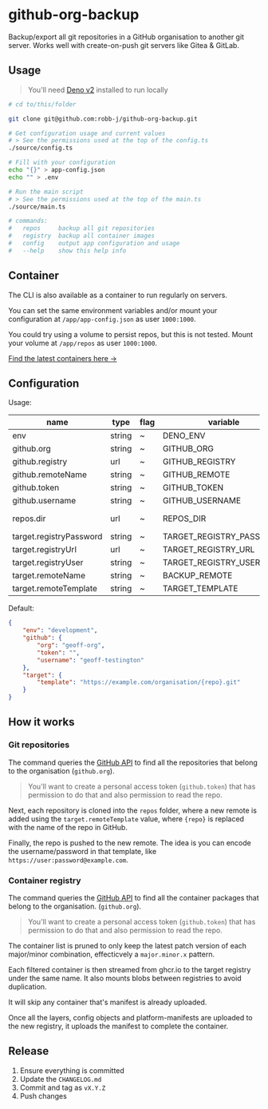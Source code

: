 # github-org-backup

Backup/export all git repositories in a GitHub organisation to another git
server. Works well with create-on-push git servers like Gitea & GitLab.

## Usage

> You'll need [Deno v2](https://docs.deno.com/runtime/) installed to run locally

```bash
# cd to/this/folder

git clone git@github.com:robb-j/github-org-backup.git

# Get configuration usage and current values
# > See the permissions used at the top of the config.ts
./source/config.ts

# Fill with your configuration
echo "{}" > app-config.json
echo "" > .env

# Run the main script
# > See the permissions used at the top of the main.ts
./source/main.ts

# commands:
#   repos     backup all git repositories
#   registry  backup all container images
#   config    output app configuration and usage
#   --help    show this help info
```

## Container

The CLI is also available as a container to run regularly on servers.

You can set the same environment variables and/or mount your configuration at
`/app/app-config.json` as user `1000:1000`.

You could try using a volume to persist repos, but this is not tested. Mount
your volume at `/app/repos` as user `1000:1000`.

[Find the latest containers here →](https://github.com/robb-j/github-org-backup/pkgs/container/github-org-backup)

## Configuration

Usage:

| name                    | type   | flag | variable                 | fallback                                                |
| ----------------------- | ------ | ---- | ------------------------ | ------------------------------------------------------- |
| env                     | string | ~    | DENO_ENV                 | development                                             |
| github.org              | string | ~    | GITHUB_ORG               | geoff-org                                               |
| github.registry         | url    | ~    | GITHUB_REGISTRY          | https://ghcr.io/                                        |
| github.remoteName       | string | ~    | GITHUB_REMOTE            | origin                                                  |
| github.token            | string | ~    | GITHUB_TOKEN             |                                                         |
| github.username         | string | ~    | GITHUB_USERNAME          | geoff-testington                                        |
| repos.dir               | url    | ~    | REPOS_DIR                | file:///Users/nra76/Developer/labs/github-backup/repos/ |
| target.registryPassword | string | ~    | TARGET_REGISTRY_PASSWORD |                                                         |
| target.registryUrl      | url    | ~    | TARGET_REGISTRY_URL      | http://localhost:5001/                                  |
| target.registryUser     | string | ~    | TARGET_REGISTRY_USERNAME |                                                         |
| target.remoteName       | string | ~    | BACKUP_REMOTE            | backup                                                  |
| target.remoteTemplate   | string | ~    | TARGET_TEMPLATE          | https://example.com/organisation/{repo}.git             |

Default:

```json
{
	"env": "development",
	"github": {
		"org": "geoff-org",
		"token": "",
		"username": "geoff-testington"
	},
	"target": {
		"template": "https://example.com/organisation/{repo}.git"
	}
}
```

## How it works

### Git repositories

The command queries the
[GitHub API](https://docs.github.com/en/rest/repos/repos?apiVersion=2022-11-28#list-organization-repositories)
to find all the repositories that belong to the organisation (`github.org`).

> You'll want to create a personal access token (`github.token`) that has
> permission to do that and also permission to read the repo.

Next, each repository is cloned into the `repos` folder, where a new remote is
added using the `target.remoteTemplate` value, where `{repo}` is replaced with
the name of the repo in GitHub.

Finally, the repo is pushed to the new remote. The idea is you can encode the
username/password in that template, like `https://user:password@example.com`.

### Container registry

The command queries the
[GitHub API](https://docs.github.com/en/rest/repos/repos?apiVersion=2022-11-28#list-organization-repositories)
to find all the container packages that belong to the organisation.
(`github.org`).

> You'll want to create a personal access token (`github.token`) that has
> permission to do that and also permission to read the repo.

The container list is pruned to only keep the latest patch version of each
major/minor combination, effecticvely a `major.minor.x` pattern.

Each filtered container is then streamed from ghcr.io to the target registry
under the same name. It also mounts blobs between registries to avoid
duplication.

It will skip any container that's manifest is already uploaded.

Once all the layers, config objects and platform-manifests are uploaded to the
new registry, it uploads the manifest to complete the container.

## Release

1. Ensure everything is committed
2. Update the `CHANGELOG.md`
3. Commit and tag as `vX.Y.Z`
4. Push changes
